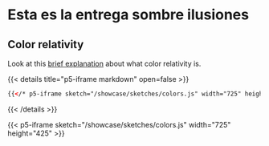 # Esta es la entrega sombre ilusiones

## Color relativity

Look at this [brief explanation](https://p5js.org/examples/color-relativity.html) about what color relativity is.

{{< details title="p5-iframe markdown" open=false >}}
```html
{{</* p5-iframe sketch="/showcase/sketches/colors.js" width="725" height="425 */>}}
```
{{< /details >}}

{{< p5-iframe sketch="/showcase/sketches/colors.js" width="725" height="425" >}}
